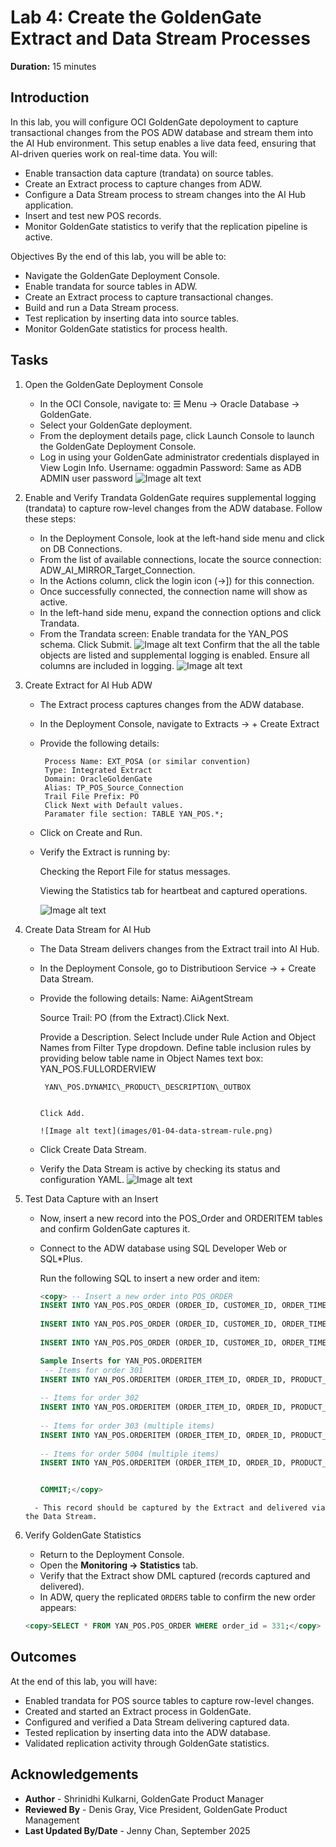 # Lab 4: Create the GoldenGate Extract and Data Stream Processes

**Duration:** 15 minutes  

## Introduction
In this lab, you will configure OCI GoldenGate depoloyment to capture transactional changes from the POS ADW database and stream them into the AI Hub environment. This setup enables a live data feed, ensuring that AI-driven queries work on real-time data.
You will:
 - Enable transaction data capture (trandata) on source tables.
 - Create an Extract process to capture changes from ADW.
 - Configure a Data Stream process to stream changes into the AI Hub application.
 - Insert and test new POS records.
 - Monitor GoldenGate statistics to verify that the replication pipeline is active.

Objectives
By the end of this lab, you will be able to:

 - Navigate the GoldenGate Deployment Console.
 - Enable trandata for source tables in ADW.
 - Create an Extract process to capture transactional changes.
 - Build and run a Data Stream process.
 - Test replication by inserting data into source tables.
 - Monitor GoldenGate statistics for process health.

## Tasks

1. Open the GoldenGate Deployment Console
    - In the OCI Console, navigate to:
    ☰ Menu → Oracle Database → GoldenGate.
    - Select your GoldenGate deployment.
    - From the deployment details page, click Launch Console to launch the  GoldenGate Deployment Console.
    - Log in using your GoldenGate administrator credentials displayed in View Login Info. 
       Username: oggadmin
       Password: Same as ADB ADMIN user password 
    ![Image alt text](images/01-01-ggs-console-login.png) 

2. Enable and Verify Trandata 
       GoldenGate requires supplemental logging (trandata) to capture row-level changes from the ADW database. Follow these steps:
    - In the Deployment Console, look at the left-hand side menu and click on DB Connections.
    - From the list of available connections, locate the source connection:
      ADW\_AI\_MIRROR\_Target\_Connection.
    - In the Actions column, click the login icon (->]) for this connection.
    - Once successfully connected, the connection name will show as active.
    - In the left-hand side menu, expand the connection options and click Trandata.
    - From the Trandata screen:
       Enable trandata for the YAN\_POS schema.
       Click Submit.
       ![Image alt text](images/01-02a-add-trandata.png) 
       Confirm that the all the table objects are listed and supplemental logging is enabled.
       Ensure all columns are included in logging.
       ![Image alt text](images/01-02b-search-trandata.png)
    
3. Create Extract for AI Hub ADW 
    - The Extract process captures changes from the ADW database.
    - In the Deployment Console, navigate to Extracts → + Create Extract
    - Provide the following details:
            
           Process Name: EXT_POSA (or similar convention)
           Type: Integrated Extract
           Domain: OracleGoldenGate
           Alias: TP_POS_Source_Connection
           Trail File Prefix: PO
           Click Next with Default values.
           Paramater file section: TABLE YAN_POS.*; 

            

    - Click on Create and Run.
    - Verify the Extract is running by:
       
        Checking the Report File for status messages.
       
        Viewing the Statistics tab for heartbeat and captured operations. 
       
        ![Image alt text](images/01-03-extract-report.png)

4. Create Data Stream for AI Hub
    - The Data Stream delivers changes from the Extract trail into AI Hub.
    - In the Deployment Console, go to Distributioon Service → + Create Data Stream.
    - Provide the following details:
        Name: AiAgentStream
        
        Source Trail: PO (from the Extract).Click Next.
        
        Provide a Description. Select Include under Rule Action and Object Names from 
        Filter Type dropdown. Define table inclusion rules by providing below table name in Object Names text box:
          YAN\_POS.FULLORDERVIEW
          
           YAN\_POS.DYNAMIC\_PRODUCT\_DESCRIPTION\_OUTBOX
          

          Click Add.
         
          ![Image alt text](images/01-04-data-stream-rule.png)
    
    - Click Create Data Stream.
    - Verify the Data Stream is active by checking its status and configuration YAML.
    ![Image alt text](images/01-04-data-stream-yaml.png)


5. Test Data Capture with an Insert 
    - Now, insert a new record into the POS_Order and ORDERITEM tables and confirm GoldenGate captures it.
    - Connect to the ADW database using SQL Developer Web or SQL*Plus.

       Run the following SQL to insert a new order and item: 
       ```sql
       <copy> -- Insert a new order into POS_ORDER
       INSERT INTO YAN_POS.POS_ORDER (ORDER_ID, CUSTOMER_ID, ORDER_TIME, TOTAL_AMOUNT) VALUES (331, 1, SYSTIMESTAMP, 249.99);
     
       INSERT INTO YAN_POS.POS_ORDER (ORDER_ID, CUSTOMER_ID, ORDER_TIME, TOTAL_AMOUNT) VALUES (332, 2, SYSTIMESTAMP, 89.50);
     
       INSERT INTO YAN_POS.POS_ORDER (ORDER_ID, CUSTOMER_ID, ORDER_TIME, TOTAL_AMOUNT) VALUES (333, 3, SYSTIMESTAMP, 560.00);

       Sample Inserts for YAN_POS.ORDERITEM
        -- Items for order 301
       INSERT INTO YAN_POS.ORDERITEM (ORDER_ITEM_ID, ORDER_ID, PRODUCT_ID, QUANTITY, UNIT_PRICE, DISCOUNT_APPLIED) VALUES (5001, 301, 4, 1, 249.99, 0);
     
       -- Items for order 302
       INSERT INTO YAN_POS.ORDERITEM (ORDER_ITEM_ID, ORDER_ID, PRODUCT_ID, QUANTITY, UNIT_PRICE, DISCOUNT_APPLIED) VALUES (5002, 302, 5, 2, 45.00, 0.50);
     
       -- Items for order 303 (multiple items)
       INSERT INTO YAN_POS.ORDERITEM (ORDER_ITEM_ID, ORDER_ID, PRODUCT_ID, QUANTITY, UNIT_PRICE, DISCOUNT_APPLIED) VALUES (5003, 303, 6, 1, 300.00, 0);
     
       -- Items for order 5004 (multiple items)
       INSERT INTO YAN_POS.ORDERITEM (ORDER_ITEM_ID, ORDER_ID, PRODUCT_ID, QUANTITY, UNIT_PRICE, DISCOUNT_APPLIED) VALUES (5004, 303, 7, 2, 130.00, 0);


       COMMIT;</copy>
     ```
       - This record should be captured by the Extract and delivered via the Data Stream.  

6. Verify GoldenGate Statistics

     - Return to the Deployment Console.  
     - Open the **Monitoring → Statistics** tab.  
     - Verify that the Extract show DML captured (records captured and delivered).  
     - In ADW, query the replicated `ORDERS` table to confirm the new order appears:  
      ```sql
      <copy>SELECT * FROM YAN_POS.POS_ORDER WHERE order_id = 331;</copy>
      ```
   

## Outcomes
At the end of this lab, you will have:
  * Enabled trandata for POS source tables to capture row-level changes.
  * Created and started an Extract process in GoldenGate.
  * Configured and verified a Data Stream delivering captured data.
  * Tested replication by inserting data into the ADW database.
  * Validated replication activity through GoldenGate statistics.


## Acknowledgements
* **Author** - Shrinidhi Kulkarni, GoldenGate Product Manager
* **Reviewed By**  - Denis Gray,  Vice President, GoldenGate Product Management
* **Last Updated By/Date** - Jenny Chan, September 2025